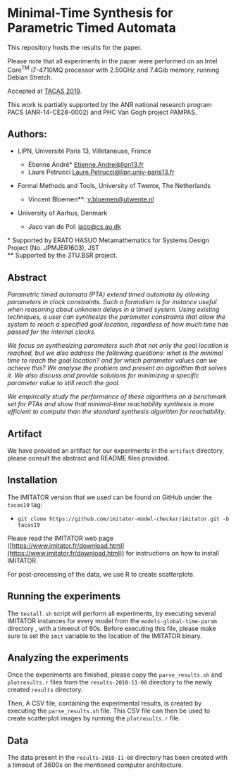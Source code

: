 # Minimal-Time Synthesis for Parametric Timed Automata

This repository hosts the results for the paper.

Please note that all experiments in the paper were performed on an
Intel Core<sup>TM</sup> i7-4710MQ processor with 2.50GHz and 7.4Gib memory,
running Debian Stretch.

Accepted at [TACAS 2019].

This work is partially supported by the ANR national research program PACS
(ANR-14-CE28-0002) and PHC Van Gogh project PAMPAS.

Authors:
---

* LIPN, Université Paris 13, Villetaneuse, France
    - Étienne André*
      [<Etienne.Andre@lipn13.fr>](mailto:Etienne.Andre@lipn13.fr)
    - Laure Petrucci
      [<Laure.Petrucci@lipn.univ-paris13.fr>](mailto:Laure.Petrucci@lipn.univ-paris13.fr)

* Formal Methods and Tools, University of Twente, The Netherlands
    - Vincent Bloemen**:
      [<v.bloemen@utwente.nl>](mailto:v.bloemen@utwente.nl)

* University of Aarhus, Denmark
    - Jaco van de Pol:
      [<jaco@cs.au.dk>](mailto:jaco@cs.au.dk)

\* Supported by ERATO HASUO Metamathematics for Systems Design Project (No. JPMJER1603), JST  
\** Supported by the 3TU.BSR project.  

Abstract
---
*Parametric timed automata (PTA) extend timed automata by allowing parameters
in clock constraints. Such a formalism is for instance useful when reasoning
about unknown delays in a timed system. Using existing techniques, a user can
synthesize the parameter constraints that allow the system to reach a
specified goal location, regardless of how much time has passed for the
internal clocks.*

*We focus on synthesizing parameters such that not only the goal location is
reached, but we also address the following questions: what is the minimal
time to reach the goal location? and for which parameter values can we achieve
this? We analyse the problem and present an algorithm that solves it. We also
discuss and provide solutions for minimizing a specific parameter value to
still reach the goal.*

*We empirically study the performance of these algorithms on a benchmark set
for PTAs and show that minimal-time reachability synthesis is more efficient to compute
than the standard synthesis algorithm for reachability.*

Artifact
---

We have provided an artifact for our experiments in the `artifact` directory,
please consult the abstract and README files provided.


Installation
---

The IMITATOR version that we used can be found on GitHub under the `tacas19`
tag:
* `git clone https://github.com/imitator-model-checker/imitator.git -b tacas19`

Please read the IMITATOR web page ([https://www.imitator.fr/download.html](https://www.imitator.fr/download.html)) for instructions on how to install IMITATOR.

For post-processing of the data, we use R to create scatterplots.

Running the experiments
---

The `testall.sh` script will perform all experiments, by executing several
IMITATOR instances for every model from the `models-global-time-param`
directory , with a timeout of 60s.  Before executing this file, please make
sure to set the `imit` variable to the location of the IMITATOR binary.

Analyzing the experiments
---

Once the experiments are finished, please copy the `parse_results.sh` and
`plotresults.r` files from the `results-2018-11-08` directory to the newly
created `results` directory.

Then, A CSV file, containing the experimental results, is created by executing
the `parse_results.sh` file. This CSV file can then be used to create
scatterplot images by running the `plotresults.r` file.


Data
---

The data present in the `results-2018-11-08` directory has been created with a
timeout of 3600s on the mentioned computer architecture.


[TACAS 2019]: https://conf.researchr.org/track/etaps-2019/tacas-2019-papers









